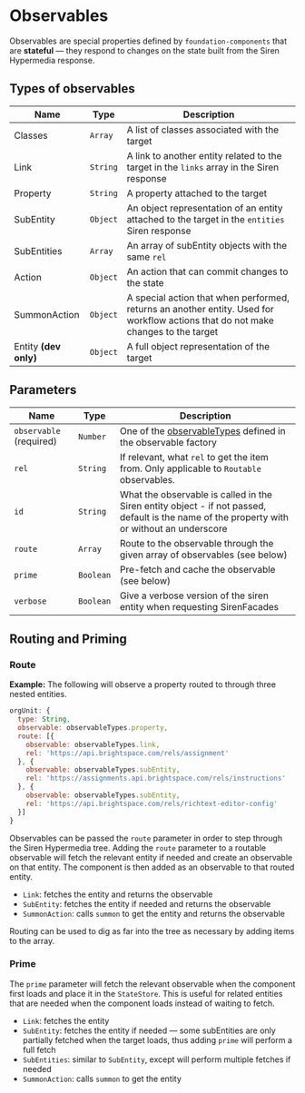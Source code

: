 # Observables

Observables are special properties defined by `foundation-components` that are **stateful** &mdash; they respond to changes on the state built from the Siren Hypermedia response.

## Types of observables

|Name|Type|Description|
|---|---|---|
|Classes|`Array`|A list of classes associated with the target|
|Link|`String`|A link to another entity related to the target in the `links` array in the Siren response|
|Property|`String`|A property attached to the target|
|SubEntity|`Object`|An object representation of an entity attached to the target in the `entities` Siren response|
|SubEntities|`Array`|An array of subEntity objects with the same `rel`|
|Action|`Object`|An action that can commit changes to the state|
|SummonAction|`Object`|A special action that when performed, returns an another entity. Used for workflow actions that do not make changes to the target|
|Entity **(dev only)**|`Object`|A full object representation of the target|

## Parameters

|Name|Type|Description|
|---|---|---|
|`observable` (required)|`Number`|One of the [observableTypes](sirenObservableFactory.js) defined in the observable factory|
|`rel`|`String`|If relevant, what `rel` to get the item from. Only applicable to `Routable` observables.
|`id`|`String`|What the observable is called in the Siren entity object - if not passed, default is the name of the property with or without an underscore|
|`route`|`Array`|Route to the observable through the given array of observables (see below)|
|`prime`|`Boolean`|Pre-fetch and cache the observable (see below)|
|`verbose`|`Boolean`|Give a verbose version of the siren entity when requesting SirenFacades|

## Routing and Priming

### Route

**Example:** The following will observe a property routed to through three nested entities.

```js
orgUnit: {
  type: String,
  observable: observableTypes.property,
  route: [{
    observable: observableTypes.link,
    rel: 'https://api.brightspace.com/rels/assignment'
  }, {
    observable: observableTypes.subEntity,
    rel: 'https://assignments.api.brightspace.com/rels/instructions'
  }, {
    observable: observableTypes.subEntity,
    rel: 'https://api.brightspace.com/rels/richtext-editor-config'
  }]
}
```

Observables can be passed the `route` parameter in order to step through the Siren Hypermedia tree. Adding the `route` parameter to a routable observable will fetch the relevant entity if needed and create an observable on that entity. The component is then added as an observable to that routed entity.

- `Link`: fetches the entity and returns the observable
- `SubEntity`: fetches the entity if needed and returns the observable
- `SummonAction`: calls `summon` to get the entity and returns the observable

Routing can be used to dig as far into the tree as necessary by adding items to the array.

### Prime

The `prime` parameter will fetch the relevant observable when the component first loads and place it in the `StateStore`. This is useful for related entities that are needed when the component loads instead of waiting to fetch.

- `Link`: fetches the entity
- `SubEntity`: fetches the entity if needed &mdash; some subEntities are only partially fetched when the target loads, thus adding `prime` will perform a full fetch
- `SubEntities`: similar to `SubEntity`, except will perform multiple fetches if needed
- `SummonAction`: calls `summon` to get the entity

